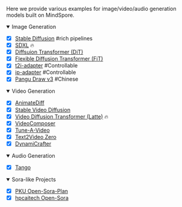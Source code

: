Here we provide various examples for image/video/audio generation models built on MindSpore.

<details open markdown>
<summary> Image Generation </summary>

- [x] [Stable Diffusion](stable_diffusion_v2/README.md) #rich pipelines
- [x] [SDXL](stable_diffusion_xl/README.md)  🔥
- [x] [Diffsuion Transformer (DiT)](dit/README.md)
- [x] [Flexible Diffusion Transformer (FiT)](fit/README.md)
- [x] [t2i-adapter](t2i_adapter/README.md) #Controllable
- [x] [ip-adapter](ip_adapter/README.md) #Controllable
- [x] [Pangu Draw v3](pangu_draw_v3/README.md) #Chinese

</details>


<details open markdown>
<summary> Video Generation </summary>

- [x] [AnimateDiff](animatediff/README.md)
- [x] [Stable Video Diffusion](svd/README.md)
- [x] [Video Diffusion Transformer (Latte)](latte/README.md) 🔥
- [x] [VideoComposer](videocomposer/README.md)
- [x] [Tune-A-Video](tuneavideo/README.md)
- [x] [Text2Video Zero](text2video_zero/README.md)
- [x] [DynamiCrafter](dynamicrafter/README.md)

</details>


<details open markdown>
<summary> Audio Generation </summary>

- [x] [Tango](tango/README.md)

</details>


<details open markdown>
<summary> Sora-like Projects</summary>

- [x] [PKU Open-Sora-Plan](opensora_pku/README.md)
- [x] [hpcaitech Open-Sora](opensora_hpcai/README.md)

</details>

